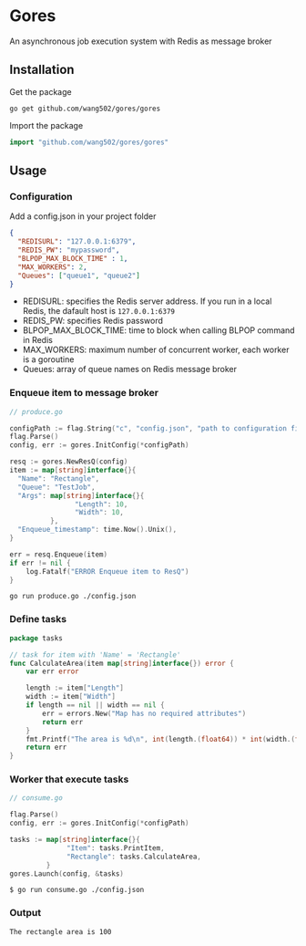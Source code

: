 # Gores
An asynchronous job execution system with Redis as message broker

## Installation
Get the package
```
go get github.com/wang502/gores/gores
```
Import the package
```go
import "github.com/wang502/gores/gores"
```

## Usage
### Configuration
Add a config.json in your project folder
```json
{
  "REDISURL": "127.0.0.1:6379",
  "REDIS_PW": "mypassword",
  "BLPOP_MAX_BLOCK_TIME" : 1,
  "MAX_WORKERS": 2,
  "Queues": ["queue1", "queue2"]
}
```
- REDISURL: specifies the Redis server address. If you run in a local Redis, the dafault host is ```127.0.0.1:6379```
- REDIS_PW: specifies Redis password
- BLPOP_MAX_BLOCK_TIME: time to block when calling BLPOP command in Redis
- MAX_WORKERS: maximum number of concurrent worker, each worker is a goroutine
- Queues: array of queue names on Redis message broker

### Enqueue item to message broker
```go
// produce.go

configPath := flag.String("c", "config.json", "path to configuration file")
flag.Parse()
config, err := gores.InitConfig(*configPath)

resq := gores.NewResQ(config)
item := map[string]interface{}{
  "Name": "Rectangle",
  "Queue": "TestJob",
  "Args": map[string]interface{}{
                "Length": 10,
                "Width": 10,
          },
  "Enqueue_timestamp": time.Now().Unix(),
}

err = resq.Enqueue(item)
if err != nil {
	log.Fatalf("ERROR Enqueue item to ResQ")
}
```

```
go run produce.go ./config.json
```

### Define tasks
```go
package tasks

// task for item with 'Name' = 'Rectangle'
func CalculateArea(item map[string]interface{}) error {
    var err error

    length := item["Length"]
    width := item["Width"]
    if length == nil || width == nil {
        err = errors.New("Map has no required attributes")
        return err
    }
    fmt.Printf("The area is %d\n", int(length.(float64)) * int(width.(float64)))
    return err
}
```

### Worker that execute tasks
```go
// consume.go

flag.Parse()
config, err := gores.InitConfig(*configPath)

tasks := map[string]interface{}{
              "Item": tasks.PrintItem,
              "Rectangle": tasks.CalculateArea,
         }
gores.Launch(config, &tasks)
```

```
$ go run consume.go ./config.json
```

### Output
```
The rectangle area is 100
```
